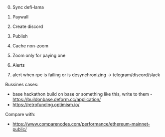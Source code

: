 0. Sync defi-lama
1. Paywall
2. Create discord
3. Publish
4. Cache non-zoom
5. Zoom only for paying one
6. Alerts

7. alert when rpc is failing or is desynchronizing -> telegram/discord/slack

Bussines cases:

- base hackathon build on base or something like this, write to them - https://buildonbase.deform.cc/application/
- https://retrofunding.optimism.io/

Compare with:

- https://www.comparenodes.com/performance/ethereum-mainnet-public/

